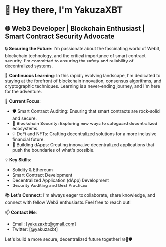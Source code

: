 # 👋 Hey there, I'm YakuzaXBT

## 🌐 Web3 Developer | Blockchain Enthusiast | Smart Contract Security Advocate

🔒 **Securing the Future**: I'm passionate about the fascinating world of Web3, blockchain technology, and the critical importance of smart contract security. I'm committed to ensuring the safety and reliability of decentralized systems.

🌱 **Continuous Learning**: In this rapidly evolving landscape, I'm dedicated to staying at the forefront of blockchain innovation, consensus algorithms, and cryptographic techniques. Learning is a never-ending journey, and I'm here for the adventure.

💼 **Current Focus**:
- 🛡️ Smart Contract Auditing: Ensuring that smart contracts are rock-solid and secure.
- 🔐 Blockchain Security: Exploring new ways to safeguard decentralized ecosystems.
- 💡 DeFi and NFTs: Crafting decentralized solutions for a more inclusive financial future.
- 🚀 Building dApps: Creating innovative decentralized applications that push the boundaries of what's possible.

💡 **Key Skills**:
- Solidity & Ethereum
- Smart Contract Development
- Decentralized Application (dApp) Development
- Security Auditing and Best Practices

📚 **Let's Connect**: I'm always eager to collaborate, share knowledge, and connect with fellow Web3 enthusiasts. Feel free to reach out!

📫 **Contact Me**:
- Email: [yakuzaxbt@gmail.com]
- Twitter: [@yakuzaxbt]

Let's build a more secure, decentralized future together! 🌐🔗🛡️
